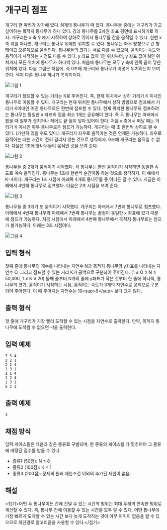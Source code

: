 # 개구리 점프

개구리 한 마리가 강가에 있다. N개의 통나무가 떠 있다. 통나무들 중에는 개구리가 가고 싶어하는 목적지 통나무가 하나 있다. 강과 통나무를 2차원 좌표 평면에 표시하기로 하자. 개구리는 x 축 위에서 시작하여 상하로 뛰어서 통나무들 간을 움직일 수 있다. 한번 x 축 위를 떠나면, 개구리는 통나무 위에만 위치할 수 있다. 통나무는 좌우 방향으로 긴 형태이고 오른쪽으로 움직인다. 통나무들의 크기는 서로 다를 수 있으며, 움직이는 속도와 움직이기 시작하는 시점도 다를 수 있다. y 좌표 값이 1인 위치부터, y 좌표 값이 N인 위치까지 모든 위치에 통나무가 하나씩 있다. 처음에 통나무는 모두 y 축에 왼쪽 끝이 닿은 위치에 있다. 다음 그림은 처음에, 즉 0초에 개구리와 통나무가 어떻게 위치하는지 보여준다. 색이 다른 통나무 하나가 목적지이다.

![그림 1](https://problem-manage.s3.ap-northeast-2.amazonaws.com/images/myungwoo/1503191296906_%EA%B7%B8%EB%A6%BC1.png)

개구리가 점프할 수 있는 거리는 K로 주어진다. 즉, 현재 위치에서 상하 거리가 K 이내인 통나무로 이동할 수 있다. 개구리는 현재 위치한 통나무에서 상하 방향으로 점프해서 거리가 K이내인 어떤 통나무로든 한번에 점프할 수 있다. 현재 위치한 통나무와 점프하려는 통나무는 동일한 x 좌표의 점을 최소 1개는 공유해야 한다. 즉 두 통나무는 아래에서 봤을 때 일부가 겹치거나 적어도 끝 점이 닿아 있어야 한다. 처음 x 축에서 떠날 때는 거리가 K 이내인 아무 통나무로든 점프가 가능하다. 개구리는 매 초 한번씩 상하로 뛸 수 있다. (가만히 있을 수도 있다.) 개구리가 좌우로 움직이는 것은 언제든 가능하다. 좌우로 움직이는 데는 시간이 전혀 걸리지 않는 것으로 생각하자. 0초에 개구리는 움직일 수 없다. 다음은 1초에 통나무들이 움직인 것을 보여 준다.

![그림 2](https://problem-manage.s3.ap-northeast-2.amazonaws.com/images/myungwoo/1503191296906_%EA%B7%B8%EB%A6%BC2.png)

통나무들 중 2개가 움직이기 시작했다. 각 통나무는 한번 움직이기 시작하면 동일한 속도로 계속 움직인다. 통나무는 1초에 한번씩 순간이동 하는 것으로 생각하자. 이 예에서 K=4이다. 개구리는 1초 시점에 아래쪽 4개의 통나무들 중 어디든 갈 수 있다. 지금은 아래에서 4번째 통나무로 점프했다. 다음은 2초 시점을 보여 준다.

![그림 3](https://problem-manage.s3.ap-northeast-2.amazonaws.com/images/myungwoo/1503191296906_%EA%B7%B8%EB%A6%BC3.png)

통나무들 중 3개가 또 움직이기 시작했다. 개구리는 아래에서 7번째 통나무로 점프했다. 아래에서 4번째 통나무와 아래에서 7번째 통나무는 끝점이 동일한 x 좌표에 있기 때문에 점프가 가능하다. 지금 시점에서 아래에서 4번째 통나무에서 목적지 통나무로는 점프가 불가능하다. 아래는 3초 시점이다.

![그림 4](https://problem-manage.s3.ap-northeast-2.amazonaws.com/images/myungwoo/1503191296906_%EA%B7%B8%EB%A6%BC4.png)

## 입력 형식

첫째 줄에 통나무의 개수를 나타내는 자연수 N과 목적지 통나무의 y좌표를 나타내는 자연수 O, 그리고 점프할 수 있는 거리 K가 공백으로 구분되어 주어진다. (1 ≤ O ≤ N ≤ 50,000, 1 ≤ K ≤ 20) 둘째 줄부터 N개의 줄에 y좌표가 작은 것부터 한 줄에 하나씩, 통나무의 크기, 움직이기 시작하는 시점, 움직이는 속도가 3개의 자연수로 공백으로 구분되어 주어진다. 이 때 주어지는 자연수는 10&lt;sup&gt;6&lt;/sup&gt; 보다 크지 않다.

## 출력 형식

첫 줄에 개구리가 가장 빨리 도착할 수 있는 시점을 자연수로 출력한다. 만약, 목적지 통나무에 도착할 수 없으면 -1을 출력한다.

## 입력 예제

```
7 5 4
2 2 1
2 1 4
1 3 1
2 1 4
1 2 4
1 3 1
5 2 3
```

## 출력 예제

```
3
```

## 채점 방식

입력 케이스들은 다음과 같은 종류로 구별되며, 한 종류의 케이스를 다 맞추어야 그 종류에 배정된 점수를 받을 수 있다.

* 종류1 (50점): N ≤ 8
* 종류2 (100점): K = 1
* 종류3 (200점): 문제의 원래 제한조건 이외의 추가된 제한이 없음.



## 해설

<접기>어떤 두 통나무이든 간에 건널 수 있는 시간의 범위는 최대 두개의 연속한 범위로 계산할 수 있다. 즉, 통나무 간에 이동할 수 있는 시간을 모두 알 수 있다. 어떤 통나무에 가장 빠르게 도착할 수 있는 시간 보다 늦게 도착하는 것이 아무 이익이 없음을 알 수 있으므로 최단경로 알고리즘을 사용할 수 있다.</접기>
